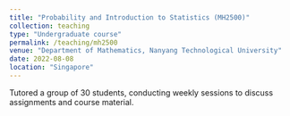 ```yaml
---
title: "Probability and Introduction to Statistics (MH2500)"
collection: teaching
type: "Undergraduate course"
permalink: /teaching/mh2500
venue: "Department of Mathematics, Nanyang Technological University"
date: 2022-08-08
location: "Singapore"
---
```


Tutored a group of 30 students, conducting weekly sessions to discuss assignments and course material.